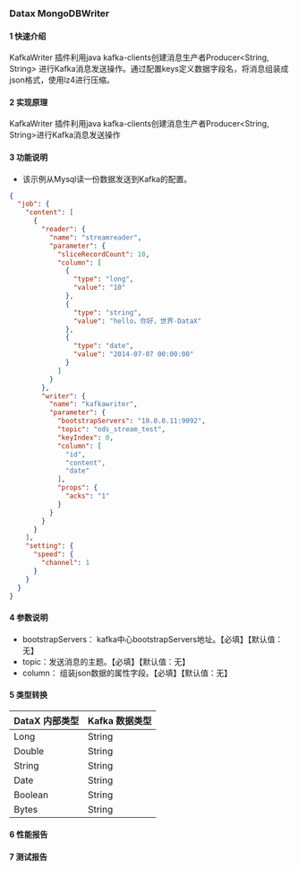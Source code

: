 ### Datax MongoDBWriter

#### 1 快速介绍

KafkaWriter 插件利用java kafka-clients创建消息生产者Producer<String, String>
进行Kafka消息发送操作。通过配置keys定义数据字段名，将消息组装成json格式，使用lz4进行压缩。

#### 2 实现原理

KafkaWriter 插件利用java kafka-clients创建消息生产者Producer<String, String>进行Kafka消息发送操作

#### 3 功能说明

* 该示例从Mysql读一份数据发送到Kafka的配置。

```json
{
  "job": {
    "content": [
      {
        "reader": {
          "name": "streamreader",
          "parameter": {
            "sliceRecordCount": 10,
            "column": [
              {
                "type": "long",
                "value": "10"
              },
              {
                "type": "string",
                "value": "hello，你好，世界-DataX"
              },
              {
                "type": "date",
                "value": "2014-07-07 00:00:00"
              }
            ]
          }
        },
        "writer": {
          "name": "kafkawriter",
          "parameter": {
            "bootstrapServers": "10.0.0.11:9092",
            "topic": "ods_stream_test",
            "keyIndex": 0,
            "column": [
              "id",
              "content",
              "date"
            ],
            "props": {
              "acks": "1"
            }
          }
        }
      }
    ],
    "setting": {
      "speed": {
        "channel": 1
      }
    }
  }
}
```

#### 4 参数说明

* bootstrapServers： kafka中心bootstrapServers地址。【必填】【默认值：无】
* topic：发送消息的主题。【必填】【默认值：无】
* column： 组装json数据的属性字段。【必填】【默认值：无】

#### 5 类型转换

| DataX 内部类型 | Kafka 数据类型 |
|------------|------------|
| Long       | String     |
| Double     | String     |
| String     | String     |
| Date       | String     |
| Boolean    | String     |
| Bytes      | String     |

#### 6 性能报告

#### 7 测试报告